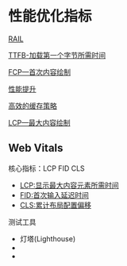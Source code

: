 # 性能优化指标

[RAIL](https://web.dev/articles/rail?hl=zh_cn)

[TTFB-加载第一个字节所需时间](https://web.dev/articles/ttfb?hl=zh-cn)

[FCP—首次内容绘制](https://web.dev/articles/fcp?hl=zh-cn)

[性能提升](https://developer.chrome.com/docs/lighthouse/performance/render-blocking-resources?hl=zh-cn)

[高效的缓存策略](https://developer.chrome.com/docs/lighthouse/performance/uses-long-cache-ttl?hl=zh-cn)

[LCP—最大内容绘制](https://web.dev/articles/lcp?hl=zh-cn)

## Web Vitals

核心指标：LCP FID CLS

+ [LCP:显示最大内容元素所需时间](https://web.dev/articles/lcp?hl=zh-cn)
+ [FID:首次输入延迟时间](https://web.dev/articles/fid?hl=zh-cn)
+ [CLS:累计布局配置偏移](https://web.dev/articles/cls?hl=zh-cn)

测试工具

+ 灯塔(Lighthouse) 
+ 
+ 
